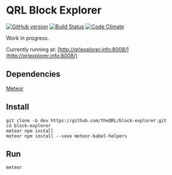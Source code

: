 # QRL Block Explorer

[![GitHub version](https://badge.fury.io/gh/theQRL%2Fblock-explorer.svg)](https://badge.fury.io/gh/theQRL%2Fblock-explorer) [![Build Status](https://travis-ci.org/theQRL/block-explorer.svg?branch=master)](https://travis-ci.org/theQRL/block-explorer) [![Code Climate](https://codeclimate.com/github/codeclimate/codeclimate/badges/gpa.svg)](https://codeclimate.com/github/codeclimate/codeclimate)

Work in progress.

Currently running at: [http://qrlexplorer.info:8008/](http://qrlexplorer.info:8008/)

## Dependencies

[Meteor](https://www.meteor.com/install)

## Install

	git clone -b dev https://github.com/theQRL/block-explorer.git
	cd block-explorer
	meteor npm install
	meteor npm install --save meteor-babel-helpers

## Run

	meteor
